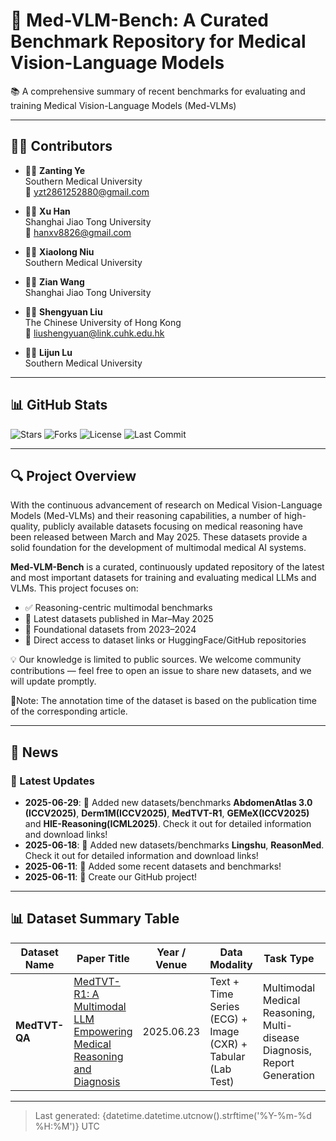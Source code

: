 # 🧠 Med-VLM-Bench: A Curated Benchmark Repository for Medical Vision-Language Models

📚 A comprehensive summary of recent benchmarks for evaluating and training Medical Vision-Language Models (Med-VLMs)

---

## 👨‍💻 Contributors
- 🧑‍🔬 **Zanting Ye**  
  Southern Medical University  
  📧 yzt2861252880@gmail.com

- 🧑‍🔬 **Xu Han**  
  Shanghai Jiao Tong University  
  📧 hanxv8826@gmail.com

- 🧑‍🔬 **Xiaolong Niu**  
  Southern Medical University

- 🧑‍🔬 **Zian Wang**  
  Shanghai Jiao Tong University

- 🧑‍🔬 **Shengyuan Liu**  
  The Chinese University of Hong Kong  
  📧 liushengyuan@link.cuhk.edu.hk

- 👨‍🏫 **Lijun Lu**  
  Southern Medical University

---

## 📊 GitHub Stats
![Stars](https://img.shields.io/github/stars/yezanting/Med-VLM-Bench-Summary?style=social)
![Forks](https://img.shields.io/github/forks/yezanting/Med-VLM-Bench-Summary?style=social)
![License](https://img.shields.io/github/license/yezanting/Med-VLM-Bench-Summary)
![Last Commit](https://img.shields.io/github/last-commit/yezanting/Med-VLM-Bench-Summary)

---

## 🔍 Project Overview
With the continuous advancement of research on Medical Vision-Language Models (Med-VLMs) and their reasoning capabilities, a number of high-quality, publicly available datasets focusing on medical reasoning have been released between March and May 2025. These datasets provide a solid foundation for the development of multimodal medical AI systems.

**Med-VLM-Bench** is a curated, continuously updated repository of the latest and most important datasets for training and evaluating medical LLMs and VLMs. This project focuses on:

- ✅ Reasoning-centric multimodal benchmarks  
- 📅 Latest datasets published in Mar–May 2025  
- 🧠 Foundational datasets from 2023–2024  
- 🔗 Direct access to dataset links or HuggingFace/GitHub repositories  

💡 Our knowledge is limited to public sources. We welcome community contributions — feel free to open an issue to share new datasets, and we will update promptly. 

📌Note: The annotation time of the dataset is based on the publication time of the corresponding article.

---

## 📢 News

### 🌟 Latest Updates
- **2025-06-29**: 🎉 Added new datasets/benchmarks **AbdomenAtlas 3.0 (ICCV2025)**, **Derm1M(ICCV2025)**, **MedTVT-R1**, **GEMeX(ICCV2025)** and **HIE-Reasoning(ICML2025)**. Check it out for detailed information and download links!
- **2025-06-18**: 🎉 Added new datasets/benchmarks **Lingshu**, **ReasonMed**. Check it out for detailed information and download links!
- **2025-06-11**: 🎉 Added some recent datasets and benchmarks!
- **2025-06-11**: 🎉 Create our GitHub project!

---

## 📊 Dataset Summary Table

| Dataset Name | Paper Title | Year / Venue | Data Modality | Task Type | Size | Download Link |
|--------------|-------------|--------------|---------------|-----------|------|---------------|
| **MedTVT-QA** | [MedTVT-R1: A Multimodal LLM Empowering Medical Reasoning and Diagnosis](https://arxiv.org/pdf/2506.18512) | 2025.06.23 | Text + Time Series (ECG) + Image (CXR) + Tabular (Lab Test) | Multimodal Medical Reasoning, Multi-disease Diagnosis, Report Generation | 8,706 multimodal data combinations used to generate QA pairs | [GitHub](https://github.com/keke-nice/MedTVT-R1) |

---

> Last generated: {datetime.datetime.utcnow().strftime('%Y-%m-%d %H:%M')} UTC
